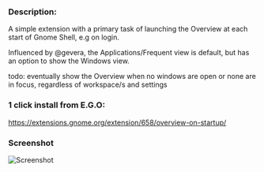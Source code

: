 ### Description: 

A simple extension with a primary task of launching the Overview at each start of Gnome Shell, e.g on login. 

Influenced by @gevera, the Applications/Frequent view is default, but has an option to show the Windows view. 

todo: eventually show the Overview when no windows are open or none are in focus, regardless of workspace/s and settings


### 1 click install from E.G.O:

https://extensions.gnome.org/extension/658/overview-on-startup/


### Screenshot

![Screenshot](https://raw.github.com/l300lvl/overview-on-startup-extension/master/screenshot.png)
